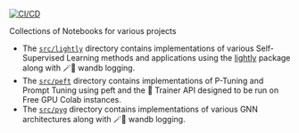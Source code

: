 [![CI/CD](https://github.com/SauravMaheshkar/notebooks/actions/workflows/ci.yml/badge.svg)](https://github.com/SauravMaheshkar/notebooks/actions/workflows/ci.yml)

Collections of Notebooks for various projects

- The [`src/lightly`](../src/lightly/) directory contains implementations of various Self-Supervised Learning methods and applications using the [lightly](https://github.com/lightly-ai/lightly) package along with 🪄🐝 wandb logging.
- The [`src/peft`](../src/peft/) directory contains implementations of P-Tuning and Prompt Tuning using peft and the 🤗 Trainer API designed to be run on Free GPU Colab instances.
- The [`src/pyg`](../src/pyg/) directory contains implementations of various GNN architectures along with 🪄🐝 wandb logging.
